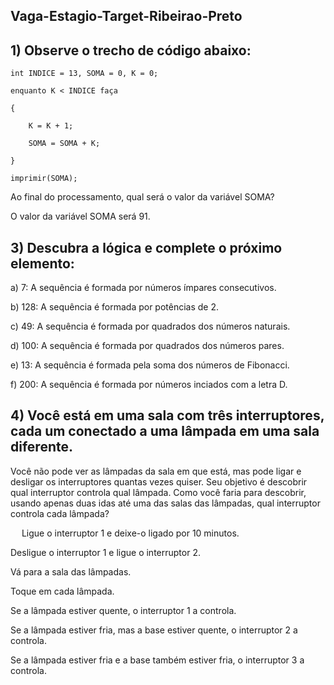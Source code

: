 ## Vaga-Estagio-Target-Ribeirao-Preto

## 1) Observe o trecho de código abaixo: 

 	int INDICE = 13, SOMA = 0, K = 0; 

 	enquanto K < INDICE faça 

	{ 

		K = K + 1; 

		SOMA = SOMA + K; 

	} 

 	imprimir(SOMA);

  Ao final do processamento, qual será o valor da variável SOMA? 

  O valor da variável SOMA será 91.
  

## 3) Descubra a lógica e complete o próximo elemento:  

  a) 7: A sequência é formada por números ímpares consecutivos.
  
  b) 128: A sequência é formada por potências de 2.
  
  c) 49: A sequência é formada por quadrados dos números naturais.
  
  d) 100: A sequência é formada por quadrados dos números pares.
  
  e) 13: A sequência é formada pela soma dos números de Fibonacci.
  
  f) 200: A sequência é formada por números inciados com a letra D.
  

## 4) Você está em uma sala com três interruptores, cada um conectado a uma lâmpada em uma sala diferente. 
Você não pode ver as lâmpadas da sala em que está, mas pode ligar e desligar os interruptores quantas vezes quiser. Seu objetivo é descobrir qual interruptor controla qual lâmpada.
Como você faria para descobrir, usando apenas duas idas até uma das salas das lâmpadas, qual interruptor controla cada lâmpada?  

   
Ligue o interruptor 1 e deixe-o ligado por 10 minutos.
    
Desligue o interruptor 1 e ligue o interruptor 2.
    
Vá para a sala das lâmpadas.
    
Toque em cada lâmpada.
    
Se a lâmpada estiver quente, o interruptor 1 a controla.
      
Se a lâmpada estiver fria, mas a base estiver quente, o interruptor 2 a controla.
      
Se a lâmpada estiver fria e a base também estiver fria, o interruptor 3 a controla.
